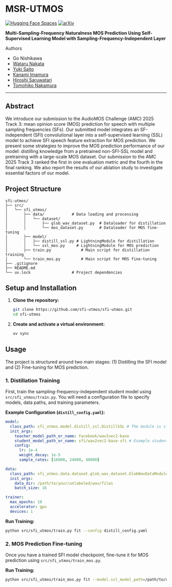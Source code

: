 # MSR-UTMOS
[![Hugging Face Spaces](https://img.shields.io/badge/%F0%9F%A4%97%20Hugging%20Face-Spaces-blue)](https://huggingface.co/spaces/sarulab-speech/MSR-UTMOS)
[![arXiv](https://img.shields.io/badge/arXiv-2407.08630-b31b1b.svg)]()

**Multi-Sampling-Frequency Naturalness MOS Prediction Using Self-Supervised Learning Model with Sampling-Frequency-Independent Layer**

Authors
-  Go Nishikawa
-  [Wataru Nakata](https://wataru-nakata.github.io/)
-  [Yuki Saito](https://sython.org/)
-  [Kanami Imamura](https://scholar.google.com/citations?user=Lw11ESIAAAAJ&hl=en)
-  [Hiroshi Saruwatari](https://scholar.google.com/citations?hl=en&user=OS1XAoMAAAAJ)
-  [Tomohiko Nakamura](https://tomohikonakamura.github.io/Tomohiko-Nakamura/index.html)

---

## Abstract 

We introduce our submission to the AudioMOS Challenge (AMC) 2025 Track 3: mean opinion score (MOS) prediction for speech with multiple sampling frequencies (SFs).
Our submitted model integrates an SF-independent (SFI) convolutional layer into a self-supervised learning (SSL) model to achieve SFI speech feature extraction for MOS prediction.
We present some strategies to improve the MOS prediction performance of our model: distilling knowledge from a pretrained non-SFI-SSL model and pretraining with a large-scale MOS dataset.
Our submission to the AMC 2025 Track 3 ranked the first in one evaluation metric and the fourth in the final ranking.
We also report the results of our ablation study to investigate essential factors of our model.


## Project Structure

```
sfi-utmos/
├── src/
│   └── sfi_utmos/
│       ├── data/            # Data loading and processing
│       │   └── dataset/
│       │       ├── glob_wav_dataset.py  # Dataloader for distillation
│       │       └── mos_dataset.py       # Dataloader for MOS fine-tuning
│       ├── model/
│       │   ├── distill_ssl.py # LightningModule for distillation
│       │   └── ssl_mos.py     # LightningModule for MOS prediction
│       ├── train.py             # Main script for distillation training
│       └── train_mos.py         # Main script for MOS fine-tuning
├── .gitignore
├── README.md
└── uv.lock                  # Project dependencies
```

## Setup and Installation

1.  **Clone the repository:**
    ```bash
    git clone https://github.com/sfi-utmos/sfi-utmos.git
    cd sfi-utmos
    ```

2.  **Create and activate a virtual environment:**
    ```bash
    uv sync
    ```

## Usage

The project is structured around two main stages: (1) Distilling the SFI model and (2) Fine-tuning for MOS prediction.

### 1. Distillation Training

First, train the sampling-frequency-independent student model using `src/sfi_utmos/train.py`. You will need a configuration file to specify models, data paths, and training parameters.

**Example Configuration (`distill_config.yaml`):**
```yaml
model:
  class_path: sfi_utmos.model.distill_ssl.DistillSSL # The module is sfi-utmos, but the model is msr-utmos
  init_args:
    teacher_model_path_or_name: facebook/wav2vec2-base
    student_model_path_or_name: sfi/wav2vec2-base-sfi # Example student model
    config:
      lr: 1e-4
      weight_decay: 1e-5
      sample_rates: [16000, 24000, 48000]

data:
  class_path: sfi_utmos.data.dataset.glob_wav_dataset.GlobWavDataModule
  init_args:
    data_dir: /path/to/your/unlabeled/wav/files
    batch_size: 16

trainer:
  max_epochs: 10
  accelerator: gpu
  devices: 1
```

**Run Training:**
```bash
python src/sfi_utmos/train.py fit --config distill_config.yaml
```

### 2. MOS Prediction Fine-tuning

Once you have a trained SFI model checkpoint, fine-tune it for MOS prediction using `src/sfi_utmos/train_mos.py`.

**Run Training:**
```bash
python src/sfi_utmos/train_mos.py fit --model.ssl_model_path=/path/to/distilled_model --data.train_mos_data_path=/path/to/train.csv --data.valid_mos_data_path=/path/to/val.csv --data.wav_root=/path/to/wavs --trainer.max_epochs=5
```

